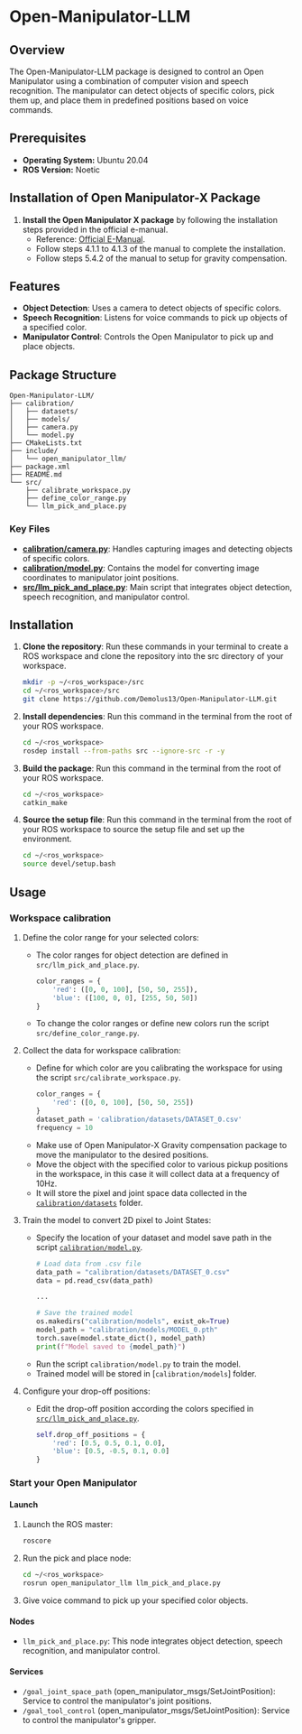 # Open-Manipulator-LLM

## Overview

The Open-Manipulator-LLM package is designed to control an Open Manipulator using a combination of computer vision and speech recognition. The manipulator can detect objects of specific colors, pick them up, and place them in predefined positions based on voice commands.

## Prerequisites
- **Operating System:** Ubuntu 20.04
- **ROS Version:** Noetic

## Installation of Open Manipulator-X Package

1. **Install the Open Manipulator X package** by following the installation steps provided in the official e-manual. 
   - Reference: [Official E-Manual](https://emanual.robotis.com/docs/en/platform/openmanipulator_x/overview/).
   - Follow steps 4.1.1 to 4.1.3 of the manual to complete the installation.
   - Follow steps 5.4.2 of the manual to setup for gravity compensation.

## Features

- **Object Detection**: Uses a camera to detect objects of specific colors.
- **Speech Recognition**: Listens for voice commands to pick up objects of a specified color.
- **Manipulator Control**: Controls the Open Manipulator to pick up and place objects.

## Package Structure
```
Open-Manipulator-LLM/
├── calibration/
│   ├── datasets/
│   ├── models/
│   ├── camera.py
│   └── model.py
├── CMakeLists.txt
├── include/
│   └── open_manipulator_llm/
├── package.xml
├── README.md
└── src/
    ├── calibrate_workspace.py
    ├── define_color_range.py
    └── llm_pick_and_place.py
```

### Key Files

- [**calibration/camera.py**](./calibration/camera.py): Handles capturing images and detecting objects of specific colors.
- [**calibration/model.py**](./calibration/model.py): Contains the model for converting image coordinates to manipulator joint positions.
- [**src/llm_pick_and_place.py**](./src/llm_pick_and_place.py): Main script that integrates object detection, speech recognition, and manipulator control.

## Installation

1. **Clone the repository**: Run these commands in your terminal to create a ROS workspace and clone the repository into the src directory of your workspace.
    ```sh
    mkdir -p ~/<ros_workspace>/src
    cd ~/<ros_workspace>/src
    git clone https://github.com/Demolus13/Open-Manipulator-LLM.git
    ```

2. **Install dependencies**: Run this command in the terminal from the root of your ROS workspace.
    ```sh
    cd ~/<ros_workspace>
    rosdep install --from-paths src --ignore-src -r -y
    ```

3. **Build the package**: Run this command in the terminal from the root of your ROS workspace.
    ```sh
    cd ~/<ros_workspace>
    catkin_make
    ```

4. **Source the setup file**: Run this command in the terminal from the root of your ROS workspace to source the setup file and set up the environment.
    ```sh
    cd ~/<ros_workspace>
    source devel/setup.bash
    ```

## Usage

### Workspace calibration
1. Define the color range for your selected colors:
    
    - The color ranges for object detection are defined in `src/llm_pick_and_place.py`.
        ```py
        color_ranges = {
            'red': ([0, 0, 100], [50, 50, 255]),
            'blue': ([100, 0, 0], [255, 50, 50])
        }
        ```
    - To change the color ranges or define new colors run the script `src/define_color_range.py`.

2. Collect the data for workspace calibration:

    - Define for which color are you calibrating the workspace for using the script `src/calibrate_workspace.py`.
        ```py
        color_ranges = {
            'red': ([0, 0, 100], [50, 50, 255])
        }
        dataset_path = 'calibration/datasets/DATASET_0.csv'
        frequency = 10
        ```
    - Make use of Open Manipulator-X Gravity compensation package to move the manipulator to the desired positions.
    - Move the object with the specified color to various pickup positions in the workspace, in this case it will collect data at a frequency of 10Hz.
    - It will store the pixel and joint space data collected in the [`calibration/datasets`](./calibration/) folder.

3. Train the model to convert 2D pixel to Joint States:

    - Specify the location of your dataset and model save path in the script [`calibration/model.py`](./calibration/model.py).
        ```py
        # Load data from .csv file
        data_path = "calibration/datasets/DATASET_0.csv"
        data = pd.read_csv(data_path)

        ...

        # Save the trained model
        os.makedirs("calibration/models", exist_ok=True)
        model_path = "calibration/models/MODEL_0.pth"
        torch.save(model.state_dict(), model_path)
        print(f"Model saved to {model_path}")
        ```
    - Run the script `calibration/model.py` to train the model.
    - Trained model will be stored in [`calibration/models`] folder.

4. Configure your drop-off positions:

    - Edit the drop-off position according the colors specified in [`src/llm_pick_and_place.py`](./src/llm_pick_and_place.py).
        ```py
        self.drop_off_positions = {
            'red': [0.5, 0.5, 0.1, 0.0],
            'blue': [0.5, -0.5, 0.1, 0.0]
        }
        ```

### Start your Open Manipulator

#### Launch 
1. Launch the ROS master:
    ```sh
    roscore
    ```

2. Run the pick and place node:
    ```sh
    cd ~/<ros_workspace>
    rosrun open_manipulator_llm llm_pick_and_place.py
    ```

3. Give voice command to pick up your specified color objects.

#### Nodes

- `llm_pick_and_place.py`: This node integrates object detection, speech recognition, and manipulator control.

#### Services

- `/goal_joint_space_path` (open_manipulator_msgs/SetJointPosition): Service to control the manipulator's joint positions.
- `/goal_tool_control` (open_manipulator_msgs/SetJointPosition): Service to control the manipulator's gripper.
